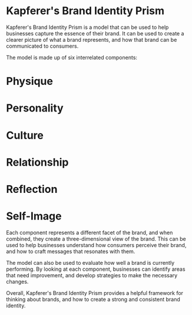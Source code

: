 # Kapferer's Brand Identity Prism



Kapferer's Brand Identity Prism is a model that can be used to help businesses capture the essence of their brand. It can be used to create a clearer picture of what a brand represents, and how that brand can be communicated to consumers.

The model is made up of six interrelated components:
# Physique
# Personality
# Culture
# Relationship
# Reflection
# Self-Image

Each component represents a different facet of the brand, and when combined, they create a three-dimensional view of the brand. This can be used to help businesses understand how consumers perceive their brand, and how to craft messages that resonates with them.

The model can also be used to evaluate how well a brand is currently performing. By looking at each component, businesses can identify areas that need improvement, and develop strategies to make the necessary changes.

Overall, Kapferer's Brand Identity Prism provides a helpful framework for thinking about brands, and how to create a strong and consistent brand identity.